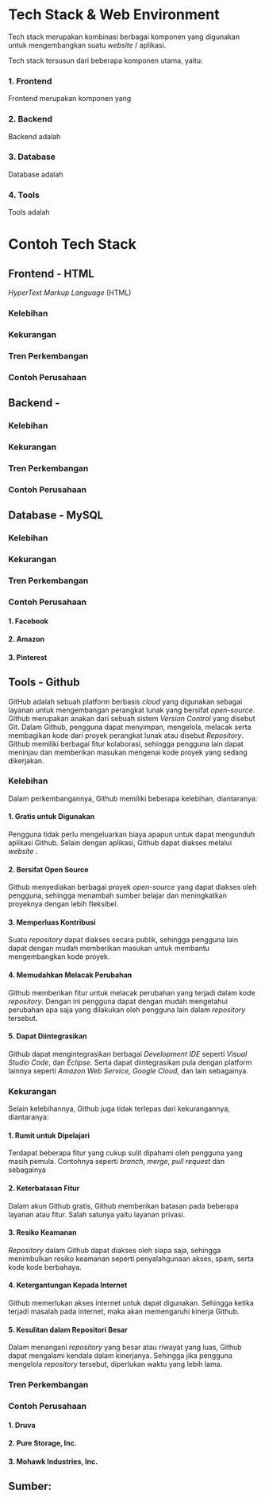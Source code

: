 # Tech Stack & Web Environment
Tech stack merupakan kombinasi berbagai komponen yang digunakan untuk mengembangkan suatu _website_ / aplikasi.
<p>Tech stack tersusun dari beberapa komponen utama, yaitu:</p>

### 1. Frontend
Frontend merupakan komponen yang 
### 2. Backend
Backend adalah
### 3. Database
Database adalah
### 4. Tools
Tools adalah

# Contoh Tech Stack
## Frontend - HTML
_HyperText Markup Language_ (HTML)

### Kelebihan

### Kekurangan

### Tren Perkembangan

### Contoh Perusahaan


## Backend -

### Kelebihan

### Kekurangan

### Tren Perkembangan

### Contoh Perusahaan


## Database - MySQL

### Kelebihan

### Kekurangan

### Tren Perkembangan

### Contoh Perusahaan
#### 1. Facebook
#### 2. Amazon
#### 3. Pinterest


## Tools - Github
GitHub adalah sebuah platform berbasis _cloud_ yang digunakan sebagai layanan untuk mengembangan perangkat lunak yang bersifat _open-source_. Github merupakan anakan dari sebuah sistem _Version Control_ yang disebut Git. Dalam Github, pengguna dapat menyimpan, mengelola, melacak serta membagikan kode dari proyek perangkat lunak atau disebut _Repository_. Github memiliki berbagai fitur kolaborasi, sehingga pengguna lain dapat meninjau dan memberikan masukan mengenai kode proyek yang sedang dikerjakan.

### Kelebihan
Dalam perkembangannya, Github memiliki beberapa kelebihan, diantaranya:
#### 1. Gratis untuk Digunakan
Pengguna tidak perlu mengeluarkan biaya apapun untuk dapat mengunduh aplikasi Github. Selain dengan aplikasi, Github dapat diakses melalui _website_ . 
#### 2. Bersifat Open Source
Github menyediakan berbagai proyek _open-source_ yang dapat diakses oleh pengguna, sehingga menambah sumber belajar dan meningkatkan proyeknya dengan lebih fleksibel. 
#### 3. Memperluas Kontribusi 
Suatu _repository_ dapat diakses secara publik, sehingga pengguna lain dapat dengan mudah memberikan masukan untuk membantu mengembangkan kode proyek. 
#### 4. Memudahkan Melacak Perubahan 
Github memberikan fitur untuk melacak perubahan yang terjadi dalam kode _repository_. Dengan ini pengguna dapat dengan mudah mengetahui perubahan apa saja yang dilakukan oleh pengguna lain dalam _repository_ tersebut. 
#### 5. Dapat Diintegrasikan
Github dapat mengintegrasikan berbagai _Development IDE_ seperti _Visual Studio Code_, dan _Eclipse_. Serta dapat diintegrasikan pula dengan platform lainnya seperti _Amazon Web Service_, _Google Cloud_, dan lain sebagainya.

### Kekurangan
Selain kelebihannya, Github juga tidak terlepas dari kekurangannya, diantaranya:
#### 1. Rumit untuk Dipelajari
Terdapat beberapa fitur yang cukup sulit dipahami oleh pengguna yang masih pemula. Contohnya seperti _branch_, _merge_, _pull request_ dan sebagainya
#### 2. Keterbatasan Fitur
Dalam akun Github gratis, Github memberikan batasan pada beberapa layanan atau fitur. Salah satunya yaitu layanan privasi. 
#### 3. Resiko Keamanan
_Repository_ dalam Github dapat diakses oleh siapa saja, sehingga menimbulkan resiko keamanan seperti penyalahgunaan akses, spam, serta kode kode berbahaya. 
#### 4. Ketergantungan Kepada Internet
Github memerlukan akses internet untuk dapat digunakan. Sehingga ketika terjadi masalah pada internet, maka akan memengaruhi kinerja Github. 
#### 5. Kesulitan dalam Repositori Besar
Dalam menangani _repository_ yang besar atau riwayat yang luas, Github dapat mengalami kendala dalam kinerjanya. Sehingga jika pengguna mengelola _repository_ tersebut, diperlukan waktu yang lebih lama.

### Tren Perkembangan

### Contoh Perusahaan
#### 1. Druva
#### 2. Pure Storage, Inc.
#### 3. Mohawk Industries, Inc.

## Sumber: 

